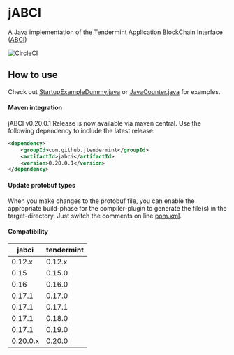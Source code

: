 # jABCI

A Java implementation of the Tendermint Application BlockChain Interface ([ABCI](https://github.com/tendermint/abci))

[![CircleCI](https://circleci.com/gh/jTendermint/jabci.svg?style=shield)](https://circleci.com/gh/jTendermint/jabci)

## How to use

Check out [StartupExampleDummy.java](https://github.com/jTendermint/jabci/blob/master/src/main/java/com/github/jtendermint/jabci/StartupExampleDummy.java) or [JavaCounter.java](https://github.com/jTendermint/jabci/blob/master/src/main/java/com/github/jtendermint/jabci/JavaCounter.java) for examples.

#### Maven integration
jABCI v0.20.0.1 Release is now available via maven central. Use the following dependency to include the latest release:
```xml
<dependency>
    <groupId>com.github.jtendermint</groupId>
    <artifactId>jabci</artifactId>
    <version>0.20.0.1</version>
</dependency>
```

#### Update protobuf types

When you make changes to the protobuf file, you can enable the appropriate build-phase for the compiler-plugin to generate the file(s) in the target-directory.
Just switch the comments on line [pom.xml](https://github.com/jTendermint/jabci/blob/master/pom.xml#L86).


#### Compatibility

| jabci    | tendermint |
|----------|------------|
| 0.12.x   | 0.12.x |
| 0.15     | 0.15.0 |
| 0.16     | 0.16.0 |
| 0.17.1   | 0.17.0 |
| 0.17.1   | 0.17.1 |
| 0.17.1   | 0.18.0 |
| 0.17.1   | 0.19.0 |
| 0.20.0.x   | 0.20.0 |

